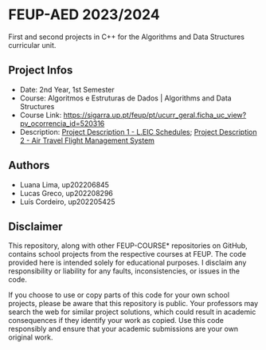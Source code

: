 ﻿# FEUP-AED 2023/2024
First and second projects in C++ for the Algorithms and Data Structures curricular unit.

## Project Infos

- Date: 2nd Year, 1st Semester
- Course: Algoritmos e Estruturas de Dados | Algorithms and Data Structures
- Course Link: https://sigarra.up.pt/feup/pt/ucurr_geral.ficha_uc_view?pv_ocorrencia_id=520316
- Description: [Project Description 1 - L.EIC Schedules](project1/Project1Description.pdf); [Project Description 2 - Air Travel Flight Management System](project2/Project2Description.pdf)

## Authors
- Luana Lima, up202206845
- Lucas Greco, up202208296
- Luís Cordeiro, up202205425

## Disclaimer
This repository, along with other FEUP-COURSE* repositories on GitHub, contains school projects from the respective courses at FEUP. The code provided here is intended solely for educational purposes. I disclaim any responsibility or liability for any faults, inconsistencies, or issues in the code.

If you choose to use or copy parts of this code for your own school projects, please be aware that this repository is public. Your professors may search the web for similar project solutions, which could result in academic consequences if they identify your work as copied. Use this code responsibly and ensure that your academic submissions are your own original work.
